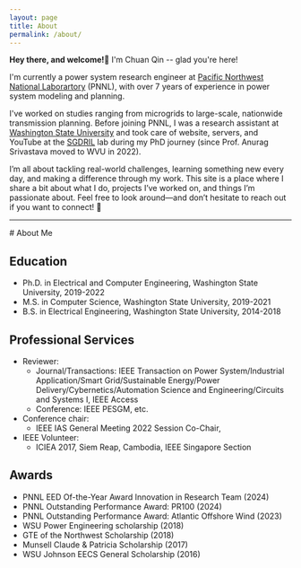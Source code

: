 ```yaml
---
layout: page
title: About
permalink: /about/
---
```


**Hey there, and welcome!**👋 I'm Chuan Qin -- glad you're here! <br>

I'm currently a power system research engineer at [Pacific Northwest National Laborartory](pnnl.gov) (PNNL), with over 7 years of experience in power system modeling and planning.<br>

I've worked on studies ranging from microgrids to large-scale, nationwide transmission planning. Before joining PNNL, I was a research assistant at [Washington State University](wsu.edu) and took care of website, servers, and YouTube at the [SGDRIL](https://www.youtube.com/channel/UCJvYOVqPi-vM7nmR4qSxpmQ/videos) lab during my PhD journey (since Prof. Anurag Srivastava moved to WVU in 2022).<br>

I’m all about tackling real-world challenges, learning something new every day, and making a difference through my work. This site is a place where I share a bit about what I do, projects I’ve worked on, and things I’m passionate about. Feel free to look around—and don’t hesitate to reach out if you want to connect! 🤝

 <hr />
# About Me

## Education
* Ph.D. in Electrical and Computer Engineering, Washington State University, 2019-2022
* M.S. in Computer Science, Washington State University, 2019-2021
* B.S. in Electrical Engineering, Washington State University, 2014-2018

## Professional Services
* Reviewer: 
    * Journal/Transactions: IEEE Transaction on Power System/Industrial Application/Smart Grid/Sustainable Energy/Power Delivery/Cybernetics/Automation Science and Engineering/Circuits and Systems I, IEEE Access
    * Conference: IEEE PESGM, etc.
* Conference chair: 
    * IEEE IAS General Meeting 2022 Session Co-Chair,
* IEEE Volunteer: 
    * ICIEA 2017, Siem Reap, Cambodia, IEEE Singapore Section

## Awards
* PNNL EED Of-the-Year Award Innovation in Research Team (2024)
* PNNL Outstanding Performance Award: PR100 (2024)
* PNNL Outstanding Performance Award: Atlantic Offshore Wind (2023)
* WSU Power Engineering scholarship (2018)
* GTE of the Northwest Scholarship (2018)
* Munsell Claude & Patricia Scholarship (2017)
* WSU Johnson EECS General Scholarship (2016)